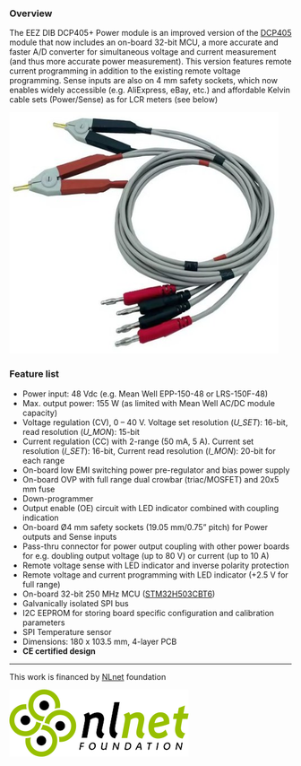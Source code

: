 ### Overview

The EEZ DIB DCP405+ Power module is an improved version of the [DCP405](https://github.com/eez-open/modular-psu/tree/master/dcp405) module that now includes an on-board 32-bit MCU, a more accurate and faster A/D converter for simultaneous voltage and current measurement (and thus more accurate power measurement).
This version features remote current programming in addition to the existing remote voltage programming. Sense inputs are also on 4 mm safety sockets, which now enables widely accessible (e.g. AliExpress, eBay, etc.) and affordable Kelvin cable sets (Power/Sense) as for LCR meters (see below)

![Probe set](Images/4-wire_Kelvin_probe_set.jpg)

### Feature list
- Power input: 48 Vdc (e.g. Mean Well EPP-150-48 or LRS-150F-48)
- Max. output power: 155 W (as limited with Mean Well AC/DC module capacity) 
- Voltage regulation (CV), 0 – 40 V. Voltage set resolution (_U_SET_): 16-bit, read resolution (_U_MON_): 15-bit
- Current regulation (CC) with 2-range (50 mA, 5 A). Current set resolution (_I_SET_): 16-bit, Current read resolution (_I_MON_): 20-bit for each range
- On-board low EMI switching power pre-regulator and bias power supply
- On-board OVP with full range dual crowbar (triac/MOSFET) and 20x5 mm fuse
- Down-programmer
- Output enable (OE) circuit with LED indicator combined with coupling indication
- On-board Ø4 mm safety sockets (19.05 mm/0.75” pitch) for Power outputs and Sense inputs 
- Pass-thru connector for power output coupling with other power boards for e.g. doubling output voltage (up to 80 V) or current (up to 10 A)
- Remote voltage sense with LED indicator and inverse polarity protection
- Remote voltage and current programming with LED indicator (+2.5 V for full range)
- On-board 32-bit 250 MHz MCU ([STM32H503CBT6](https://www.st.com/en/microcontrollers-microprocessors/stm32h503cb.html))
- Galvanically isolated SPI bus
- I2C EEPROM for storing board specific configuration and calibration parameters
- SPI Temperature sensor
- Dimensions: 180 x 103.5 mm, 4-layer PCB
- **CE certified design**

---

This work is financed by [NLnet](https://nlnet.nl/) foundation

![nlnet](Images/nlnet-logo.png)